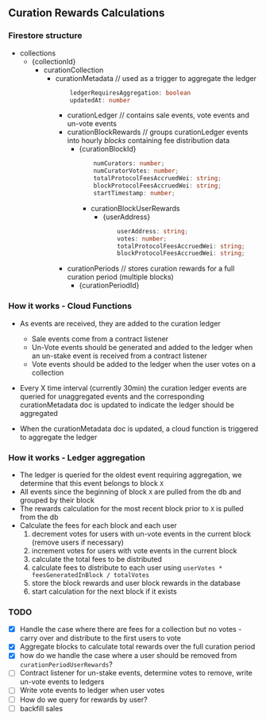 ## Curation Rewards Calculations

### Firestore structure
- collections
    - {collectionId}
        - curationCollection
            - curationMetadata // used as a trigger to aggregate the ledger
                ```ts
                    ledgerRequiresAggregation: boolean
                    updatedAt: number
                ```
                - curationLedger // contains sale events, vote events and un-vote events 
                - curationBlockRewards // groups curationLedger events into hourly _blocks_ containing fee distribution data
                    - {curationBlockId}
                        ```ts
                            numCurators: number;
                            numCuratorVotes: number;
                            totalProtocolFeesAccruedWei: string;
                            blockProtocolFeesAccruedWei: string;
                            startTimestamp: number;
                        ```
                        - curationBlockUserRewards
                            - {userAddress}
                                ```ts
                                    userAddress: string;
                                    votes: number;
                                    totalProtocolFeesAccruedWei: string;
                                    blockProtocolFeesAccruedWei: string;
                                ```
                - curationPeriods // stores curation rewards for a full curation period (multiple blocks)
                    - {curationPeriodId}



### How it works - Cloud Functions
* As events are received, they are added to the curation ledger
    * Sale events come from a contract listener
    * Un-Vote events should be generated and added to the ledger when an un-stake event is received from a contract listener
    * Vote events should be added to the ledger when the user votes on a collection
 
* Every X time interval (currently 30min) the curation ledger events are queried for unaggregated events and the corresponding curationMetadata doc is updated to indicate the ledger should be aggregated
* When the curationMetadata doc is updated, a cloud function is triggered to aggregate the ledger 

### How it works - Ledger aggregation
* The ledger is queried for the oldest event requiring aggregation, we determine that this event belongs to block `X`
* All events since the beginning of block `X` are pulled from the db and grouped by their block
* The rewards calculation for the most recent block prior to `X` is pulled from the db 
* Calculate the fees for each block and each user
    1. decrement votes for users with un-vote events in the current block (remove users if necessary)
    2. increment votes for users with vote events in the current block
    3. calculate the total fees to be distributed
    4. calculate fees to distribute to each user using `userVotes * feesGeneratedInBlock / totalVotes`
    5. store the block rewards and user block rewards in the database
    6. start calculation for the next block if it exists

### TODO
- [x] Handle the case where there are fees for a collection but no votes - carry over and distribute to the first users to vote
- [x] Aggregate blocks to calculate total rewards over the full curation period
- [x] how do we handle the case where a user should be removed from `curationPeriodUserRewards`?
- [ ] Contract listener for un-stake events, determine votes to remove, write un-vote events to ledgers
- [ ] Write vote events to ledger when user votes 
- [ ] How do we query for rewards by user?
- [ ] backfill sales 